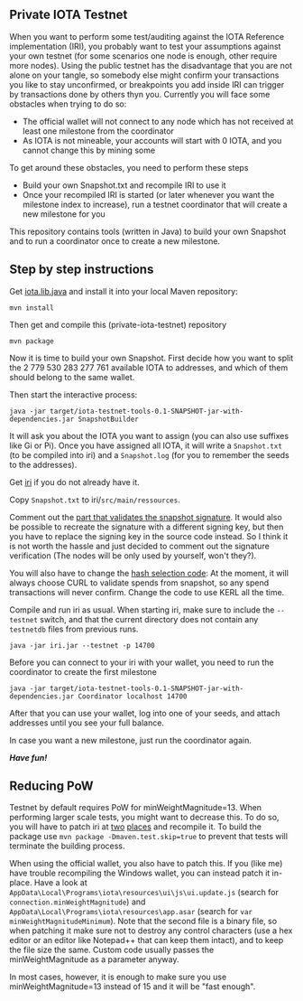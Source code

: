 ## Private IOTA Testnet

When you want to perform some test/auditing against the IOTA Reference implementation (IRI), you probably want to test your assumptions against your own testnet (for some scenarios one node is enough, other require more nodes). Using the public testnet has the disadvantage that you are not alone on your tangle, so somebody else might confirm your transactions you like to stay unconfirmed, or breakpoints you add inside IRI can trigger by transactions done by others thyn you. Currently you will face some obstacles when trying to do so:

- The official wallet will not connect to any node which has not received at least one milestone from the coordinator
- As IOTA is not mineable, your accounts will start with 0 IOTA, and you cannot change this by mining some

To get around these obstacles, you need to perform these steps

- Build your own Snapshot.txt and recompile IRI to use it
- Once your recompiled IRI is started (or later whenever you want the milestone index to increase), run a testnet coordinator that will create a new milestone for you

This repository contains tools (written in Java) to build your own Snapshot and to run a coordinator once to create a new milestone.

## Step by step instructions

Get [iota.lib.java](https://github.com/iotaledger/iota.lib.java/) and install it into your local Maven repository:

    mvn install

Then get and compile this (private-iota-testnet) repository

    mvn package

Now it is time to build your own Snapshot. First decide how you want to split the 2 779 530 283 277 761 available IOTA to addresses, and which of them should belong to the same wallet.

Then start the interactive process:

    java -jar target/iota-testnet-tools-0.1-SNAPSHOT-jar-with-dependencies.jar SnapshotBuilder

It will ask you about the IOTA you want to assign (you can also use suffixes like Gi or Pi). Once you have assigned all IOTA, it will write a `Snapshot.txt` (to be compiled into iri) and a `Snapshot.log` (for you to remember the seeds to the addresses).

Get [iri](https://github.com/iotaledger/iri/) if you do not already have it.

Copy `Snapshot.txt` to iri/`src/main/ressources`.

Comment out the [part that validates the snapshot signature](https://github.com/iotaledger/iri/blob/9d4abe2d59d336c0ecec1f826554bc2c1f29d278/src/main/java/com/iota/iri/Snapshot.java#L49-L65). It would also be possible to recreate the signature with a different signing key, but then you have to replace the signing key in the source code instead. So I think it is not worth the hassle and just decided to comment out the signature verification (The nodes will be only used by yourself, won't they?).

You will also have to change the [hash selection code](https://github.com/iotaledger/iri/blob/539e413352a77b1db2042f46887e41d558f575e5/src/main/java/com/iota/iri/BundleValidator.java#L63-L67): At the moment, it will always choose CURL to validate spends from snapshot, so any spend transactions will never confirm. Change the code to use KERL all the time.

Compile and run iri as usual. When starting iri, make sure to include the `--testnet` switch, and that the current directory does not contain any `testnetdb` files from previous runs.

    java -jar iri.jar --testnet -p 14700

Before you can connect to your iri with your wallet, you need to run the coordinator to create the first milestone

    java -jar target/iota-testnet-tools-0.1-SNAPSHOT-jar-with-dependencies.jar Coordinator localhost 14700

After that you can use your wallet, log into one of your seeds, and attach addresses until you see your full balance.

In case you want a new milestone, just run the coordinator again.


***Have fun!***

## Reducing PoW

Testnet by default requires PoW for minWeightMagnitude=13. When performing larger scale tests, you might want to decrease this. To do so, you will have to
patch iri at [two](https://github.com/iotaledger/iri/blob/539e413352a77b1db2042f46887e41d558f575e5/src/main/java/com/iota/iri/conf/Configuration.java#L97-L98) [places](https://github.com/iotaledger/iri/blob/6ce238231ee883dcc1069626cf61b63f3efb8c01/src/main/java/com/iota/iri/TransactionValidator.java#L54-L56) and recompile it. To build the package use `mvn package -Dmaven.test.skip=true` to prevent that tests will terminate the building process.

When using the official wallet, you also have to patch this. If you (like me) have trouble recompiling the Windows wallet, you can instead patch it in-place. Have a look at `AppData\Local\Programs\iota\resources\ui\js\ui.update.js` (search for `connection.minWeightMagnitude`) and `AppData\Local\Programs\iota\resources\app.asar` (search for `var minWeightMagnitudeMinimum`). Note that the second file is a binary file, so when patching it make sure not to destroy any control characters (use a hex editor or an editor like Notepad++ that can keep them intact), and to keep the file size the same. Custom code usually passes the minWeightMagnitude as a parameter anyway.

In most cases, however, it is enough to make sure you use minWeightMagnitude=13 instead of 15 and it will be "fast enough".
